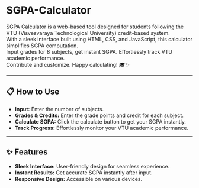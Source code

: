 # SGPA-Calculator

SGPA Calculator is a web-based tool designed for students following the VTU (Visvesvaraya Technological University) credit-based system.  
With a sleek interface built using HTML, CSS, and JavaScript, this calculator simplifies SGPA computation.  
Input grades for 8 subjects, get instant SGPA. Effortlessly track VTU academic performance.  
Contribute and customize. Happy calculating! 🎓✨

---

## 📋 How to Use

- **Input:** Enter the number of subjects.
- **Grades & Credits:** Enter the grade points and credit for each subject.
- **Calculate SGPA:** Click the calculate button to get your SGPA instantly.
- **Track Progress:** Effortlessly monitor your VTU academic performance.

---

## ✨ Features

- **Sleek Interface:** User-friendly design for seamless experience.
- **Instant Results:** Get accurate SGPA instantly after input.
- **Responsive Design:** Accessible on various devices.
